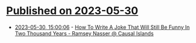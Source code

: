 # [Published on 2023-05-30](index.md)

* [2023-05-30, 15:00:06](https://lobste.rs/s/rdocnm/how_write_joke_will_still_be_funny_two) - [How To Write A Joke That Will Still Be Funny In Two Thousand Years - Ramsey Nasser @ Causal Islands](https://www.youtube.com/watch?v=3DZTjOsioSA&list=PLfW9my7NCey_HXemvHbILZul-fLcVsvaW)
